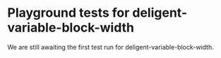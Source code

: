 # Playground tests for deligent-variable-block-width
We are still awaiting the first test run for deligent-variable-block-width.
